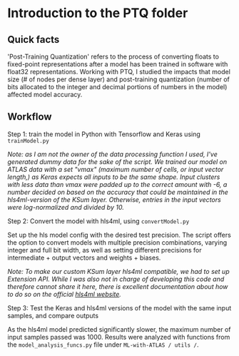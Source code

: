 # Introduction to the PTQ folder  

## Quick facts 

'Post-Training Quantization' refers to the process of converting floats to fixed-point representations after a model has been trained in software
with float32 representations. Working with PTQ, I studied the impacts that model size (# of nodes per dense layer) and post-training quantization 
(number of bits allocated to the integer and decimal portions of numbers in the model) affected model accuracy. 

## Workflow 

Step 1: train the model in Python with Tensorflow and Keras using ```trainModel.py``` 

<i>Note: as I am not the owner of the data processing function I used, I've generated dummy data for the sake of the script. 
We trained our model on ATLAS data with a set "vmax" (maximum number of cells, or input vector length,) as Keras expects all inputs to be 
the same shape. Input clusters with less data than vmax were padded up to the correct amount with -6, a number decided on based on 
the accuracy that could be maintained in the hls4ml-version of the KSum layer. Otherwise, entries in the input vectors were log-normalized and divided by 10.</i>

Step 2: Convert the model with hls4ml, using ```convertModel.py``` 

Set up the hls model config with the desired test precision. The script offers the option to convert models with multiple precision combinations, varying integer and full bit width, as well as setting different precisions for intermediate + output vectors and weights + biases. 

<i>Note: To make our custom KSum layer hls4ml compatible, we had to set up Extension API. While I was also not in charge of developing this code and therefore cannot share it here, there is excellent documentation about how to do so on the official [hls4ml website](https://fastmachinelearning.org/hls4ml/advanced/extension.html).</i> 


Step 3: Test the Keras and hls4ml versions of the model with the same input samples, and compare outputs 

As the hls4ml model predicted significantly slower, the maximum number of input samples passed was 1000. Results were analyzed with functions from the ```model_analysis_funcs.py``` file under ```ML-with-ATLAS / utils /```.  

